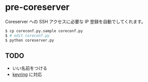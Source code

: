 pre-coreserver
==============

Coreserver への SSH アクセスに必要な IP 登録を自動でしてくれます。

```bash
$ cp coreconf.py.sample coreconf.py
$ # edit coreconf.py
$ python coreserver.py
```

TODO
----
* いい名前をつける
* [keyring](https://pypi.python.org/pypi/keyring) に対応
